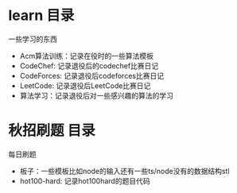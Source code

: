 # learn 目录
一些学习的东西
* Acm算法训练：记录在役时的一些算法模板
* CodeChef: 记录退役后的codechef比赛日记
* CodeForces: 记录退役后codeforces比赛日记 
* LeetCode: 记录退役后LeetCode比赛日记
* 算法学习：记录退役后对一些感兴趣的算法的学习


# 秋招刷题 目录
每日刷题
* 板子：一些模板比如node的输入还有一些ts/node没有的数据结构stl
* hot100-hard: 记录hot100hard的题目代码






